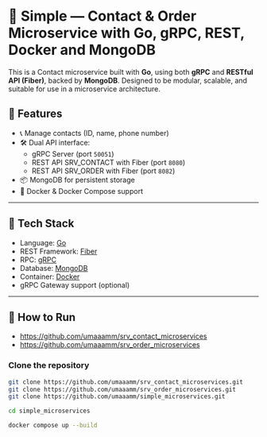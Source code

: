 # 🧩 Simple — Contact & Order Microservice with Go, gRPC, REST, Docker and MongoDB

This is a Contact microservice built with **Go**, using both **gRPC** and **RESTful API (Fiber)**, backed by **MongoDB**. Designed to be modular, scalable, and suitable for use in a microservice architecture.

## 🔧 Features

- 📞 Manage contacts (ID, name, phone number)
- 🛠 Dual API interface:
  - gRPC Server (port `50051`)
  - REST API SRV_CONTACT with Fiber (port `8080`)
  - REST API SRV_ORDER with Fiber (port `8082`)
- 📦 MongoDB for persistent storage
- 🐳 Docker & Docker Compose support

---

## 🚀 Tech Stack

- Language: [Go](https://golang.org/)
- REST Framework: [Fiber](https://gofiber.io/)
- RPC: [gRPC](https://grpc.io/)
- Database: [MongoDB](https://www.mongodb.com/)
- Container: [Docker](https://www.docker.com/)
- gRPC Gateway support (optional)

---

## 🚀 How to Run

- https://github.com/umaaamm/srv_contact_microservices
- https://github.com/umaaamm/srv_order_microservices

### Clone the repository

```bash
git clone https://github.com/umaaamm/srv_contact_microservices.git
git clone https://github.com/umaaamm/srv_order_microservices.git
git clone https://github.com/umaaamm/simple_microservices.git

cd simple_microservices

docker compose up --build  
